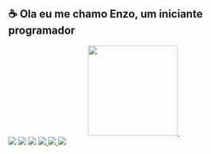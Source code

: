 ## ☕ Ola eu me chamo Enzo, um iniciante programador  
<div align="center">
  <a href="https://github.com/Shaylly">
  <img height="180em" src="https://github-readme-stats.vercel.app/api?username=Shaylly&show_icons=true&theme=tokyonight&include_all_commits=true&count_private=true"/>
  <img height="[![GitHub Streak](https://github-readme-streak-stats.herokuapp.com/?user=Shaylly)](https://git.io/streak-stats)"/>
    </div>
    <a href="https://www.youtube.com/channel/UCRTqet3jdrLlQezLNm7cbgw" target="_blank"><img src="https://img.shields.io/badge/YouTube-FF0000?style=for-the-badge&logo=youtube&logoColor=white" target="_blank"></a>
  <a href="https://instagram.com/juntpack" target="_blank"><img src="https://img.shields.io/badge/-Instagram-%23E4405F?style=for-the-badge&logo=instagram&logoColor=white" target="_blank"></a>
  	<a href="https://www.twitch.tv/juntpack" target="_blank"><img src="https://img.shields.io/badge/Twitch-9146FF?style=for-the-badge&logo=twitch&logoColor=white" target="_blank"></a>
   <a href="https://discord.gg/STysZ45typ" target="_blank"><img src="https://img.shields.io/badge/Discord-7289DA?style=for-the-badge&logo=discord&logoColor=white" target="_blank"  </a> 
     <a href="https://www.reddit.com/user/Juntpack" target="_blank"><img src="https://img.shields.io/badge/Reddit-FF4500?style=for-the-badge&logo=reddit&logoColor=white" target="_blank">
  </a> 
     <a href="https://twitter.com/Juntpack" target="_blank"><img src="https://img.shields.io/badge/Twitter-1DA1F2?style=for-the-badge&logo=twitter&logoColor=white" target"_blank">
  </div>
     
     
 
       

  
  
